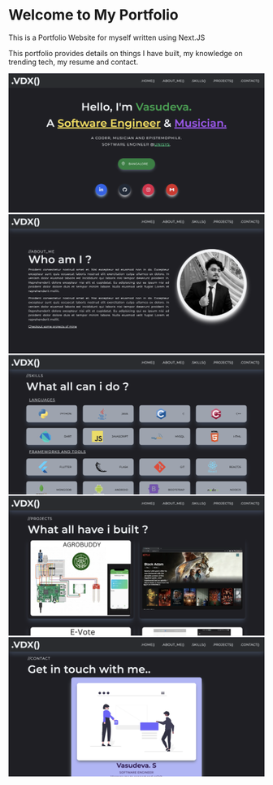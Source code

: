 # Welcome to My Portfolio

 This is a Portfolio Website for myself written using Next.JS

 This portfolio provides details on things I have built, my knowledge on trending tech, my resume and contact.

<img src = "public/ReadmeImgs/Hero.png"/>
<img src = "public/ReadmeImgs/About.png"/>
<img src = "public/ReadmeImgs/Skills.png"/>
<img src = "public/ReadmeImgs/Projects.png"/>
<img src = "public/ReadmeImgs/Contact.png"/>

<!-- ## Deploy on Vercel

The easiest way to deploy your Next.js app is to use the [Vercel Platform](https://vercel.com/new?utm_medium=default-template&filter=next.js&utm_source=create-next-app&utm_campaign=create-next-app-readme) from the creators of Next.js.

Check out our [Next.js deployment documentation](https://nextjs.org/docs/deployment) for more details. -->

<!-- https://stackoverflow.com/questions/60888133/why-is-my-react-tailwind-hamburger-menu-not-closing  -->
